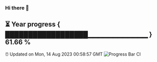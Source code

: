 ### Hi there 👋
⏳ Year progress { ██████████████████▁▁▁▁▁▁▁▁▁▁▁▁ } 61.66 %
---
⏰ Updated on Mon, 14 Aug 2023 00:58:57 GMT
![Progress Bar CI](https://github.com/liununu/liununu/workflows/Progress%20Bar%20CI/badge.svg)

